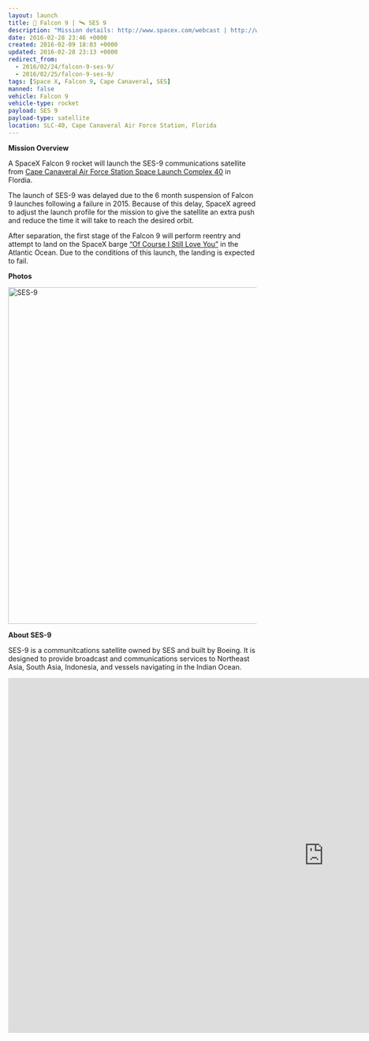 ```yaml
---
layout: launch
title: 🚀 Falcon 9 | 🛰 SES 9
description: "Mission details: http://www.spacex.com/webcast | http://www.ses.com/ses-9\\nWatch live: https://www.youtube.com/watch?v=RpaoRP70lzM"
date: 2016-02-28 23:46 +0000
created: 2016-02-09 18:03 +0000
updated: 2016-02-28 23:13 +0000
redirect_from:
  - 2016/02/24/falcon-9-ses-9/
  - 2016/02/25/falcon-9-ses-9/
tags: [Space X, Falcon 9, Cape Canaveral, SES]
manned: false
vehicle: Falcon 9
vehicle-type: rocket
payload: SES 9
payload-type: satellite
location: SLC-40, Cape Canaveral Air Force Station, Florida
---
```


__Mission Overview__

A SpaceX Falcon 9 rocket will launch the SES-9 communications satellite from [Cape Canaveral Air Force Station Space Launch Complex 40](https://en.m.wikipedia.org/wiki/Cape_Canaveral_Air_Force_Station_Space_Launch_Complex_40) in Flordia.

The launch of SES-9 was delayed due to the 6 month suspension of Falcon 9 launches following a failure in 2015. Because of this delay, SpaceX agreed to adjust the launch profile for the mission to give the satellite an extra push and reduce the time it will take to reach the desired orbit.

After separation, the first stage of the Falcon 9 will perform reentry and attempt to land on the SpaceX barge [“Of Course I Still Love You”](https://en.wikipedia.org/wiki/Autonomous_spaceport_drone_ship#Of_Course_I_Still_Love_You_.28Marmac_304.29) in the Atlantic Ocean. Due to the conditions of this launch, the landing is expected to fail.

__Photos__

<a data-flickr-embed="true" href="https://www.flickr.com/photos/launchcalendar/galleries/72157664441778520/" title="Falcon 9 | SES-9, a gallery by launchcalendar, on Flickr"><img src="https://farm2.staticflickr.com/1550/24585667074_e3591063b1_b.jpg" width="1024" height="683" alt="SES-9"></a><script async src="https://embedr.flickr.com/assets/client-code.js" charset="utf-8"></script>

__About SES-9__

SES-9 is a communitcations satellite owned by SES and built by Boeing. It is designed to provide broadcast and communications services to Northeast Asia, South Asia, Indonesia, and vessels navigating in the Indian Ocean.

<iframe width="1280" height="720" src="https://www.youtube.com/embed/UFQ8PfmTIFk" frameborder="0" allowfullscreen></iframe>
